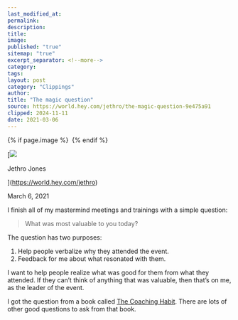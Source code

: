 ```yaml
---
last_modified_at: 
permalink: 
description: 
title: 
image: 
published: "true"
sitemap: "true"
excerpt_separator: <!--more-->
category: 
tags: 
layout: post
category: "Clippings"
author: 
title: "The magic question"
source: https://world.hey.com/jethro/the-magic-question-9e475a91
clipped: 2024-11-11
date: 2021-03-06
---
```



{% if page.image %} <img src="{{ page.image }}" alt=""> {% endif %}

[![](https://world.hey.com/jethro/avatar-40bd048fb7cc6850d42ef0957b5f0c498bfea84d)

Jethro Jones

](https://world.hey.com/jethro)

March 6, 2021

I finish all of my mastermind meetings and trainings with a simple question:

> What was most valuable to you today?

The question has two purposes:

1.  Help people verbalize why they attended the event.
2.  Feedback for me about what resonated with them. 

I want to help people realize what was good for them from what they attended. If they can’t think of anything that was valuable, then that’s on me, as the leader of the event. 

I got the question from a book called [The Coaching Habit](https://www.amazon.com/Coaching-Habit-Less-Change-Forever/dp/0978440749). There are lots of other good questions to ask from that book.